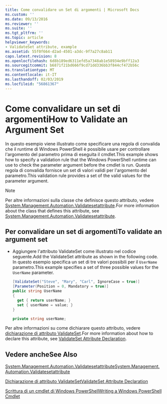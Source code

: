 ```yaml
---
title: Come convalidare un Set di argomenti | Microsoft Docs
ms.custom: ''
ms.date: 09/13/2016
ms.reviewer: ''
ms.suite: ''
ms.tgt_pltfrm: ''
ms.topic: article
helpviewer_keywords:
- ValidateSet attribute, example
ms.assetid: 55f0f664-d2ad-4501-a3dc-9f7a27c8ab11
caps.latest.revision: 8
ms.openlocfilehash: 6d8b189ed6311efd5a7348ab1e58934e9bff12a3
ms.sourcegitcommit: b6871f21bd666f9cd71dd336bb3f844cf472b56c
ms.translationtype: MT
ms.contentlocale: it-IT
ms.lasthandoff: 02/03/2019
ms.locfileid: "56861367"
---
```

# <a name="how-to-validate-an-argument-set"></a><span data-ttu-id="08046-102">Come convalidare un set di argomenti</span><span class="sxs-lookup"><span data-stu-id="08046-102">How to Validate an Argument Set</span></span>

<span data-ttu-id="08046-103">In questo esempio viene illustrato come specificare una regola di convalida che il runtime di Windows PowerShell è possibile usare per controllare l'argomento del parametro prima di eseguita il cmdlet.</span><span class="sxs-lookup"><span data-stu-id="08046-103">This example shows how to specify a validation rule that the Windows PowerShell runtime can use to check the parameter argument before the cmdlet is run.</span></span> <span data-ttu-id="08046-104">Questa regola di convalida fornisce un set di valori validi per l'argomento del parametro.</span><span class="sxs-lookup"><span data-stu-id="08046-104">This validation rule provides a set of the valid values for the parameter argument.</span></span>

> [!NOTE]
> <span data-ttu-id="08046-105">Per altre informazioni sulla classe che definisce questo attributo, vedere [System.Management.Automation.Validatesetattribute](/dotnet/api/System.Management.Automation.ValidateSetAttribute).</span><span class="sxs-lookup"><span data-stu-id="08046-105">For more information about the class that defines this attribute, see [System.Management.Automation.Validatesetattribute](/dotnet/api/System.Management.Automation.ValidateSetAttribute).</span></span>

## <a name="to-validate-an-argument-set"></a><span data-ttu-id="08046-106">Per convalidare un set di argomenti</span><span class="sxs-lookup"><span data-stu-id="08046-106">To validate an argument set</span></span>

- <span data-ttu-id="08046-107">Aggiungere l'attributo ValidateSet come illustrato nel codice seguente.</span><span class="sxs-lookup"><span data-stu-id="08046-107">Add the ValidateSet attribute as shown in the following code.</span></span> <span data-ttu-id="08046-108">In questo esempio specifica un set di tre valori possibili per il `UserName` parametro.</span><span class="sxs-lookup"><span data-stu-id="08046-108">This example specifies a set of three possible values for the `UserName` parameter.</span></span>

    ```csharp
    [ValidateSet("Steve", "Mary", "Carl", IgnoreCase = true)]
    [Parameter(Position = 0, Mandatory = true)]
    public string UserName
    {
      get { return userName; }
      set { userName = value; }
    }

    private string userName;
    ```

<span data-ttu-id="08046-109">Per altre informazioni su come dichiarare questo attributo, vedere [dichiarazione di attributo ValidateSet](./validateset-attribute-declaration.md).</span><span class="sxs-lookup"><span data-stu-id="08046-109">For more information about how to declare this attribute, see [ValidateSet Attribute Declaration](./validateset-attribute-declaration.md).</span></span>

## <a name="see-also"></a><span data-ttu-id="08046-110">Vedere anche</span><span class="sxs-lookup"><span data-stu-id="08046-110">See Also</span></span>

[<span data-ttu-id="08046-111">System.Management.Automation.Validatesetattribute</span><span class="sxs-lookup"><span data-stu-id="08046-111">System.Management.Automation.Validatesetattribute</span></span>](/dotnet/api/System.Management.Automation.ValidateSetAttribute)

[<span data-ttu-id="08046-112">Dichiarazione di attributo ValidateSet</span><span class="sxs-lookup"><span data-stu-id="08046-112">ValidateSet Attribute Declaration</span></span>](./validateset-attribute-declaration.md)

[<span data-ttu-id="08046-113">Scrittura di un cmdlet di Windows PowerShell</span><span class="sxs-lookup"><span data-stu-id="08046-113">Writing a Windows PowerShell Cmdlet</span></span>](./writing-a-windows-powershell-cmdlet.md)
